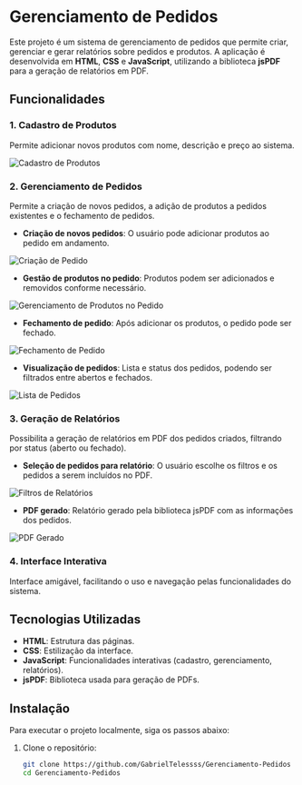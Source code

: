 # Gerenciamento de Pedidos

Este projeto é um sistema de gerenciamento de pedidos que permite criar, gerenciar e gerar relatórios sobre pedidos e produtos. A aplicação é desenvolvida em **HTML**, **CSS** e **JavaScript**, utilizando a biblioteca **jsPDF** para a geração de relatórios em PDF.

## Funcionalidades

### 1. Cadastro de Produtos
Permite adicionar novos produtos com nome, descrição e preço ao sistema.

![Cadastro de Produtos](https://github.com/user-attachments/assets/cba7f140-9437-4801-b3cf-6733fb31e3c7)

### 2. Gerenciamento de Pedidos
Permite a criação de novos pedidos, a adição de produtos a pedidos existentes e o fechamento de pedidos. 

- **Criação de novos pedidos**: O usuário pode adicionar produtos ao pedido em andamento.

![Criação de Pedido](https://github.com/user-attachments/assets/fd26a699-7d6d-4df2-a73a-74e5af9f9c5c)

- **Gestão de produtos no pedido**: Produtos podem ser adicionados e removidos conforme necessário.

![Gerenciamento de Produtos no Pedido](https://github.com/user-attachments/assets/02cebb4a-9a99-44f8-b325-7f6aadefcb31)

- **Fechamento de pedido**: Após adicionar os produtos, o pedido pode ser fechado.

![Fechamento de Pedido](https://github.com/user-attachments/assets/a47044b9-037f-4729-bbf5-da18fa5d97ff)

- **Visualização de pedidos**: Lista e status dos pedidos, podendo ser filtrados entre abertos e fechados.

![Lista de Pedidos](https://github.com/user-attachments/assets/c210c08b-6530-4a92-b116-06ad109e8733)

### 3. Geração de Relatórios
Possibilita a geração de relatórios em PDF dos pedidos criados, filtrando por status (aberto ou fechado).

- **Seleção de pedidos para relatório**: O usuário escolhe os filtros e os pedidos a serem incluídos no PDF.

![Filtros de Relatórios](https://github.com/user-attachments/assets/f1bad0cd-1f8e-45fb-8b01-d788c800fa94)

- **PDF gerado**: Relatório gerado pela biblioteca jsPDF com as informações dos pedidos.

![PDF Gerado](https://github.com/user-attachments/assets/0284f0e5-1fb5-4303-9764-004f20906652)

### 4. Interface Interativa
Interface amigável, facilitando o uso e navegação pelas funcionalidades do sistema.

## Tecnologias Utilizadas

- **HTML**: Estrutura das páginas.
- **CSS**: Estilização da interface.
- **JavaScript**: Funcionalidades interativas (cadastro, gerenciamento, relatórios).
- **jsPDF**: Biblioteca usada para geração de PDFs.

## Instalação

Para executar o projeto localmente, siga os passos abaixo:

1. Clone o repositório:
   ```bash
   git clone https://github.com/GabrielTelessss/Gerenciamento-Pedidos
   cd Gerenciamento-Pedidos
